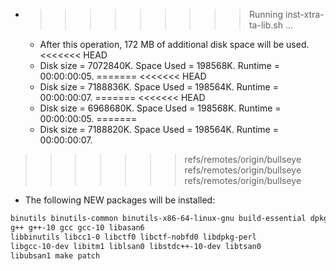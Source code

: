* >>>>>>>>> Running inst-xtra-ta-lib.sh ...
  * After this operation, 172 MB of additional disk space will be used.
<<<<<<< HEAD
  * Disk size = 7072840K. Space Used = 198568K. Runtime = 00:00:00:05.
=======
<<<<<<< HEAD
  * Disk size = 7188836K. Space Used = 198564K. Runtime = 00:00:00:07.
=======
<<<<<<< HEAD
  * Disk size = 6968680K. Space Used = 198568K. Runtime = 00:00:00:05.
=======
  * Disk size = 7188820K. Space Used = 198564K. Runtime = 00:00:00:07.
>>>>>>> refs/remotes/origin/bullseye
>>>>>>> refs/remotes/origin/bullseye
>>>>>>> refs/remotes/origin/bullseye
  * The following NEW packages will be installed:
  ```bash
binutils binutils-common binutils-x86-64-linux-gnu build-essential dpkg-dev
g++ g++-10 gcc gcc-10 libasan6
libbinutils libcc1-0 libctf0 libctf-nobfd0 libdpkg-perl
libgcc-10-dev libitm1 liblsan0 libstdc++-10-dev libtsan0
libubsan1 make patch
  ```
